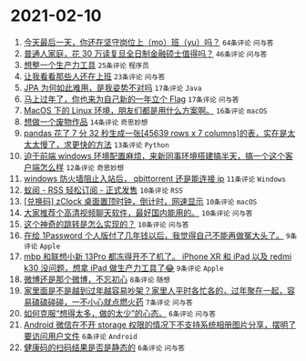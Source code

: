 # 2021-02-10

1. [今天最后一天，你还在坚守岗位上（mo）班（yu）吗？](https://www.v2ex.com/t/752755) `64条评论` `问与答`
1. [普通人家庭，花 30 万读复旦全日制金融硕士值得吗？](https://www.v2ex.com/t/752766) `46条评论` `问与答`
1. [想整一个生产力工具](https://www.v2ex.com/t/752785) `25条评论` `程序员`
1. [让我看看那些人还在上班](https://www.v2ex.com/t/752770) `23条评论` `问与答`
1. [JPA 为何如此难用，是我姿势不对吗](https://www.v2ex.com/t/752786) `17条评论` `Java`
1. [马上过年了，你也来为自己新的一年立个 Flag](https://www.v2ex.com/t/752771) `17条评论` `问与答`
1. [MacOS 下的 Linux 环境，朋友们都是用什么方案啊。](https://www.v2ex.com/t/752760) `16条评论` `macOS`
1. [想做一个废物作品](https://www.v2ex.com/t/752798) `14条评论` `奇思妙想`
1. [pandas 花了 7 分 32 秒生成一张[45639 rows x 7 columns]的表，实在是太太太慢了，求更快的方法](https://www.v2ex.com/t/752784) `13条评论` `Python`
1. [迫于前端 windows 环境配置麻烦，来新同事环境搭建搞半天，搞一个这个客户端怎么样](https://www.v2ex.com/t/752768) `12条评论` `奇思妙想`
1. [windows 防火墙阻止入站后， qbittorrent 还是能连接 ip](https://www.v2ex.com/t/752765) `11条评论` `Windows`
1. [蚁阅 - RSS 轻松订阅 - 正式发售](https://www.v2ex.com/t/752795) `10条评论` `RSS`
1. [[兑换码] zClock 桌面置顶时钟，倒计时，网速显示](https://www.v2ex.com/t/752792) `10条评论` `macOS`
1. [大家推荐个高清视频聊天软件，最好国内能用的。](https://www.v2ex.com/t/752776) `10条评论` `问与答`
1. [这个神奇的跳转是怎么实现的？](https://www.v2ex.com/t/752775) `10条评论` `问与答`
1. [在给 1Password 个人版付了几年钱以后，我觉得自己不能再做冤大头了。](https://www.v2ex.com/t/752805) `9条评论` `Apple`
1. [mbp 和联想小新 13Pro 都冻得开不了机了。 iPhone XR 和 iPad 以及 redmi k30 没问题，想拿 iPad 做生产力工具了😂](https://www.v2ex.com/t/752756) `9条评论` `Apple`
1. [微博还是那个微博，不忘初心](https://www.v2ex.com/t/752788) `8条评论` `随想`
1. [家里面是不是越到过年越容易吵架？家里人平时各忙各的，过年聚在一起，容易磕磕碰碰，一不小心就点燃火药](https://www.v2ex.com/t/752772) `7条评论` `问与答`
1. [如何克服“想得太多，做的太少”的心态。](https://www.v2ex.com/t/752801) `6条评论` `问与答`
1. [Android 微信在不开 storage 权限的情况下不支持系统相册图片分享，摆明了要访问用户文件](https://www.v2ex.com/t/752799) `6条评论` `Android`
1. [健康码的扫码结果是否是静态的](https://www.v2ex.com/t/752796) `6条评论` `问与答`
